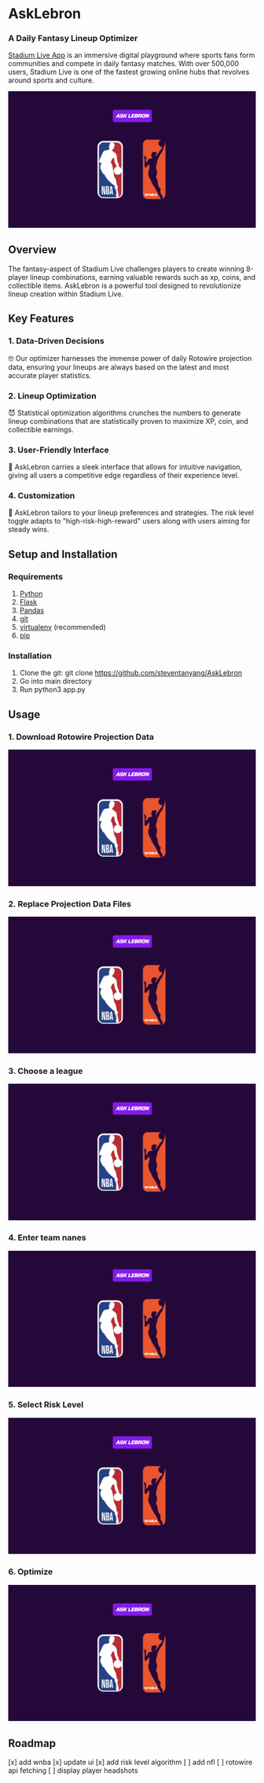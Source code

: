 # AskLebron 
### A Daily Fantasy Lineup Optimizer

[Stadium Live App](https://stadiumverse.com/) is an immersive digital playground where sports fans form communities and compete in daily fantasy matches. With over 500,000 users, Stadium Live is one of the fastest growing online hubs that revolves around sports and culture. 

![main](images/choose_team.png)

## Overview
The fantasy-aspect of Stadium Live challenges players to create winning 8-player lineup combinations, earning valuable rewards such as xp, coins, and collectible items. AskLebron is a powerful tool designed to revolutionize lineup creation within Stadium Live.


## Key Features

### 1. Data-Driven Decisions
:nerd_face: Our optimizer harnesses the immense power of daily Rotowire projection data, ensuring your lineups are always based on the latest and most accurate player statistics.

### 2. Lineup Optimization 
:smiling_imp: Statistical optimization algorithms crunches the numbers to generate lineup combinations that are statistically proven to maximize XP, coin, and collectible earnings. 

### 3. User-Friendly Interface 
:yellow_heart: AskLebron carries a sleek interface that allows for intuitive navigation, giving all users a competitive edge regardless of their experience level.

### 4. Customization
:cold_face: AskLebron tailors to your lineup preferences and strategies. The risk level toggle adapts to "high-risk-high-reward" users along with users aiming for steady wins. 


## Setup and Installation

### Requirements
1. [Python](https://realpython.com/installing-python/)
2. [Flask](https://flask.palletsprojects.com/en/2.3.x/installation/)
3. [Pandas](https://pandas.pydata.org/docs/getting_started/install.html)
4. [git](https://git-scm.com/book/en/v2/Getting-Started-Installing-Git)
5. [virtualenv](https://docs.python.org/3/library/venv.html) (recommended)
5. [pip](https://pip.pypa.io/en/stable/installation/)

### Installation
1. Clone the git: git clone https://github.com/steventanyang/AskLebron
2. Go into main directory
3. Run python3 app.py

## Usage

### 1. Download Rotowire Projection Data

![main](images/choose_team.png)

### 2. Replace Projection Data Files

![main](images/choose_team.png)

### 3. Choose a league

![main](images/choose_team.png)

### 4. Enter team nanes

![main](images/choose_team.png)

### 5. Select Risk Level

![main](images/choose_team.png)

### 6. Optimize

![main](images/choose_team.png)


## Roadmap
[x] add wnba
[x] update ui
[x] add risk level algorithm
[ ] add nfl
[ ] rotowire api fetching
[ ] display player headshots